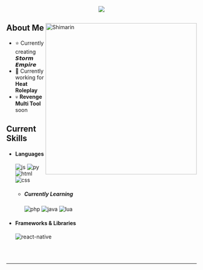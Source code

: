 <p align = center ><img src="https://cdn.discordapp.com/attachments/1001026188669616188/1067185299056234527/bob.png"> </p>

<div>

<img align="right" width="400" alt="Shimarin" src="https://i.pinimg.com/736x/74/a5/07/74a5077ffb1b54963516a2d5254d3f23.jpg"/>

<h2> About Me</h2>
  
- ⭐ Currently creating **𝙎𝙩𝙤𝙧𝙢 𝙀𝙢𝙥𝙞𝙧𝙚**
- 🧪 Currently working for **Heat Roleplay**
- 💀 **Revenge Multi Tool** soon
  
<h2> Current Skills</h2>
  
- <h4> Languages </h4>
  <img src = "https://img.shields.io/badge/JavaScript-323330?style=for-the-badge&logo=javascript&logoColor=F7DF1E" alt = "js" />
  <img src = "https://img.shields.io/badge/Python-%23ED8B00?style=for-the-badge&logo=python&logoColor=white" alt = "py" />
  <img src = "https://img.shields.io/badge/HTML5-E34F26?style=for-the-badge&logo=html5&logoColor=white" alt = "html" />
  <img src = "https://img.shields.io/badge/CSS3-1572B6?style=for-the-badge&logo=css3&logoColor=white" alt = "css" />
  
  - <h5> Currently Learning </h5>
    <img src = "https://img.shields.io/badge/PHP-%23563D7C.svg?style=for-the-badge&logo=php&logoColor=white" alt = "php" />
    <img src = "https://img.shields.io/badge/java-%23ED8B00.svg?style=for-the-badge&logo=java&logoColor=white" alt = "java" />
    <img src = "https://img.shields.io/badge/lua-1572B6.svg?style=for-the-badge&logo=lua&logoColor=white" alt = "lua" />
  
- <h4> Frameworks & Libraries </h4>
  <img src = "https://img.shields.io/badge/discord.js-%2320232a.svg?style=for-the-badge&logo=discord&logoColor=%2361DAFB" alt = "react-native" />
  
  </br></br>
  
<div align="right">
<a href=""></a>
  </div>
  </div>

------

